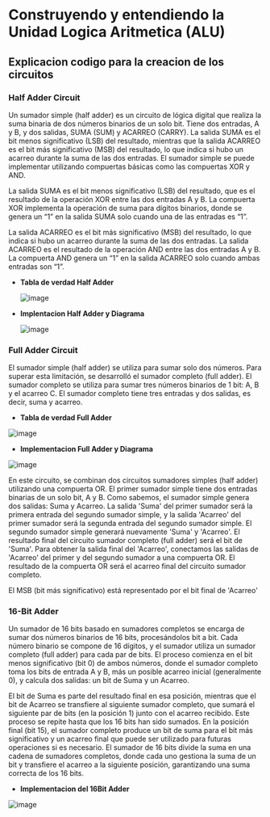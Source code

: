 # Construyendo y entendiendo la Unidad Logica Aritmetica (ALU)

## Explicacion codigo para la creacion de los circuitos

### Half Adder Circuit

Un sumador simple (half adder) es un circuito de lógica digital que realiza la suma binaria de dos números binarios de un solo bit. Tiene dos entradas, A y B, y dos salidas, 
SUMA (SUM) y ACARREO (CARRY). La salida SUMA es el bit menos significativo (LSB) del resultado, mientras que la salida ACARREO es el bit más significativo (MSB) del resultado, 
lo que indica si hubo un acarreo durante la suma de las dos entradas. El sumador simple se puede implementar utilizando compuertas básicas como las compuertas XOR y AND.

La salida SUMA es el bit menos significativo (LSB) del resultado, que es el resultado de la operación XOR entre las dos entradas A y B.
La compuerta XOR implementa la operación de suma para dígitos binarios, donde se genera un “1” en la salida SUMA solo cuando una de las entradas es “1”.

La salida ACARREO es el bit más significativo (MSB) del resultado, lo que indica si hubo un acarreo durante la suma de las dos entradas.
La salida ACARREO es el resultado de la operación AND entre las dos entradas A y B. La compuerta AND genera un “1” en la salida ACARREO solo cuando ambas entradas son “1”.

- **Tabla de verdad Half Adder**

  ![image](https://github.com/user-attachments/assets/34bb882b-d637-4dff-991d-fe7964fa91bc)

- **Implentacion Half Adder y Diagrama**
 
  ![image](https://github.com/user-attachments/assets/47c16b4e-0daf-4b47-b708-53e558a6e8ca)

### Full Adder Circuit

El sumador simple (half adder) se utiliza para sumar solo dos números. Para superar esta limitación, se desarrolló el sumador completo (full adder). El sumador completo se utiliza para sumar tres números binarios de 1 bit: A, B y el acarreo C. El sumador completo tiene tres entradas y dos salidas, es decir, suma y acarreo.

- **Tabla de verdad Full Adder**

![image](https://github.com/user-attachments/assets/c7adffc4-9f09-48bc-a4b5-897737b1d457)

- **Implementacion Full Adder y Diagrama**

![image](https://github.com/user-attachments/assets/9a1b611d-b6ea-4594-b631-35890d4a1b1a)

En este circuito, se combinan dos circuitos sumadores simples (half adder) utilizando una compuerta OR. El primer sumador simple tiene dos entradas binarias de un solo bit, A y B. Como sabemos, el sumador simple genera dos salidas: Suma y Acarreo. La salida 'Suma' del primer sumador será la primera entrada del segundo sumador simple, y la salida 'Acarreo' del primer sumador será la segunda entrada del segundo sumador simple. El segundo sumador simple generará nuevamente 'Suma' y 'Acarreo'. El resultado final del circuito sumador completo (full adder) será el bit de 'Suma'. Para obtener la salida final del 'Acarreo', conectamos las salidas de 'Acarreo' del primer y del segundo sumador a una compuerta OR. El resultado de la compuerta OR será el acarreo final del circuito sumador completo.

El MSB (bit más significativo) está representado por el bit final de 'Acarreo'


### 16-Bit Adder

Un sumador de 16 bits basado en sumadores completos se encarga de sumar dos números binarios de 16 bits, procesándolos bit a bit. Cada número binario se compone de 16 dígitos, y el sumador utiliza un sumador completo (full adder) para cada par de bits. El proceso comienza en el bit menos significativo (bit 0) de ambos números, donde el sumador completo toma los bits de entrada A y B, más un posible acarreo inicial (generalmente 0), y calcula dos salidas: un bit de Suma y un Acarreo.

El bit de Suma es parte del resultado final en esa posición, mientras que el bit de Acarreo se transfiere al siguiente sumador completo, que sumará el siguiente par de bits (en la posición 1) junto con el acarreo recibido. Este proceso se repite hasta que los 16 bits han sido sumados. En la posición final (bit 15), el sumador completo produce un bit de suma para el bit más significativo y un acarreo final que puede ser utilizado para futuras operaciones si es necesario. El sumador de 16 bits divide la suma en una cadena de sumadores completos, donde cada uno gestiona la suma de un bit y transfiere el acarreo a la siguiente posición, garantizando una suma correcta de los 16 bits.

- **Implementacion del 16Bit Adder**

![image](https://github.com/user-attachments/assets/e04d8e95-a5a9-4239-a602-5c4e2e781300)


